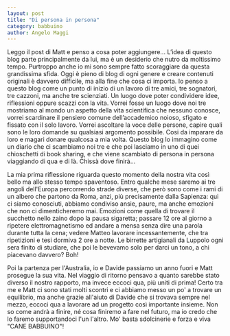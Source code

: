 ```yaml
---
layout: post
title: "Di persona in persona"
category: babbuino
author: Angelo Maggi
---
```

Leggo il post di Matt e penso a cosa poter aggiungere... L’idea di questo blog parte principalmente da lui, ma è un desiderio che nutro da moltissimo tempo. Purtroppo anche io mi sono sempre fatto scoraggiare da questa grandissima sfida. Oggi è pieno di blog di ogni genere e creare contenuti originali è davvero difficile, ma alla fine che cosa ci importa.
Io penso a questo blog come un punto di inizio di un lavoro di tre amici, tre sognatori, tre cazzoni, ma anche tre scienziati. Un luogo dove poter condividere idee, riflessioni oppure scazzi con la vita. Vorrei fosse un luogo dove noi tre mostriamo al mondo un aspetto della vita scientifica che nessuno conosce, vorrei scardinare il pensiero comune dell’accademico noioso, sfigato e fissato con il solo lavoro. Vorrei ascoltare la voce delle persone, capire quali sono le loro domande su qualsiasi argomento possibile. Cosi da imparare da loro e magari donare qualcosa a mia volta. Questo blog lo immagino come un diario che ci scambiamo noi tre e che poi lasciamo in uno di quei chioschetti di book sharing, e che viene scambiato di persona in persona viaggiando di qua e di là. Chissà dove finirà...

La mia prima riflessione riguarda questo momento della nostra vita così bello ma allo stesso tempo spaventoso. Entro qualche mese saremo ai tre angoli dell'Europa percorrendo strade diverse, che però sono come i rami di un albero che partono da Roma, anzi, più precisamente dalla Sapienza: qui ci siamo conosciuti, abbiamo condiviso ansie, paure, ma anche emozioni che non ci dimenticheremo mai. Emozioni come quella di trovare il succhetto nello zaino dopo la pausa sigaretta; passare 12 ore al giorno a ripetere elettromagnetismo ed andare a mensa senza dire una parola durante tutta la cena; vedere Matteo lavorare incessantemente, che tra ripetizioni e tesi dormiva 2 ore a notte. Le birrette artigianali da Luppolo ogni sera finito di studiare, che poi le bevevamo solo per darci un tono, a chi piacevano davvero? Boh!

Poi la partenza per l'Australia, io e Davide passiamo un anno fuori e Matt prosegue la sua vita. Nel viaggio di ritorno pensavo a quanto sarebbe stato diverso il nostro rapporto, ma invece eccoci qua, più uniti di prima! Certo tra me e Matt ci sono stati molti scontri e ci abbiamo messo un po' a trovare un equilibrio, ma anche grazie all'aiuto di Davide che si trovava sempre nel mezzo, eccoci qua a lavorare ad un progetto così importante insieme. Non so come andrà a finire, né cosa finiremo a fare nel futuro, ma io credo che lo faremo supportandoci l'un l'altro. Mo' basta sdolcinerie e forza e viva "CANE BABBUINO"!
